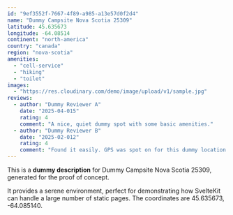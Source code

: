 ```yaml
---
id: "9ef3552f-7667-4f89-a985-a13e57d0f2d4"
name: "Dummy Campsite Nova Scotia 25309"
latitude: 45.635673
longitude: -64.08514
continent: "north-america"
country: "canada"
region: "nova-scotia"
amenities:
  - "cell-service"
  - "hiking"
  - "toilet"
images:
  - "https://res.cloudinary.com/demo/image/upload/v1/sample.jpg"
reviews:
  - author: "Dummy Reviewer A"
    date: "2025-04-015"
    rating: 4
    comment: "A nice, quiet dummy spot with some basic amenities."
  - author: "Dummy Reviewer B"
    date: "2025-02-012"
    rating: 4
    comment: "Found it easily. GPS was spot on for this dummy location."
---
```


This is a **dummy description** for Dummy Campsite Nova Scotia 25309, generated for the proof of concept.

It provides a serene environment, perfect for demonstrating how SvelteKit can handle a large number of static pages. The coordinates are 45.635673, -64.085140.
